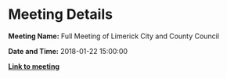 # Meeting Details

**Meeting Name:** Full Meeting of Limerick City and County Council

**Date and Time:** 2018-01-22 15:00:00

**<a href="https://www.limerick.ie/council/whats-on/full-meeting-limerick-city-and-county-council-20" target="_blank">Link to meeting</a>**

